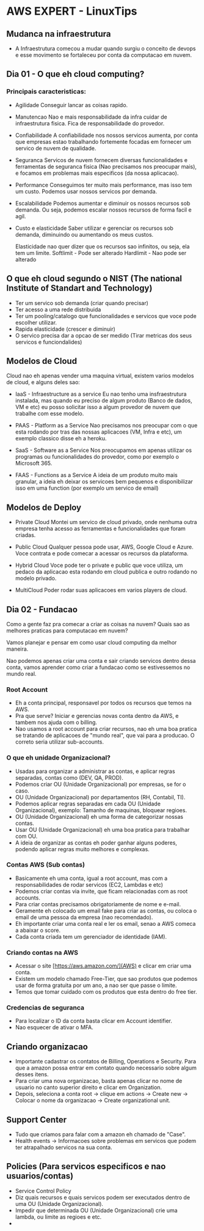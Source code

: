 # AWS EXPERT - LinuxTips

## Mudanca na infraestrutura

- A Infraestrutura comecou a mudar quando surgiu o conceito de devops e esse movimento se fortaleceu por conta da computacao em nuvem.

## Dia 01 - O que eh cloud computing? 

### Principais caracteristicas:

- Agilidade
    Conseguir lancar as coisas rapido.
    
- Manutencao
    Nao e mais responsabilidade da infra cuidar de infraestrutura fisica. Fica de responsabilidade do provedor.
    
- Confiabilidade
    A confiabilidade nos nossos servicos aumenta, por conta que empresas estao trabalhando fortemente focadas em fornecer um servico de nuvem de qualidade.

- Seguranca
    Servicos de nuvem fornecem diversas funcionalidades e ferramentas de seguranca fisica (Nao precisamos nos preocupar mais), e focamos em problemas mais especificos (da nossa aplicacao).

- Performance
    Conseguimos ter muito mais performance, mas isso tem um custo. Podemos usar nossos servicos por demanda.

- Escalabilidade
    Podemos aumentar e diminuir os nossos recursos sob demanda. Ou seja, podemos escalar nossos recursos de forma facil e agil.

- Custo e elasticidade
    Saber utilizar e gerenciar os recursos sob demanda, diminuindo ou aumentando os meus custos. 
    
    Elasticidade nao quer dizer que os recursos sao infinitos, ou seja, ela tem um limite. 
    Softlimit - Pode ser alterado
    Hardlimit - Nao pode ser alterado

## O que eh cloud segundo o NIST (The national Institute of Standart and Technology)

- Ter um servico sob demanda (criar quando precisar)
- Ter acesso a uma rede distribuida
- Ter um pooling/catalogo que funcionalidades e servicos que voce pode escolher utilizar.
- Rapida elasticidade (crescer e diminuir)
- O servico precisa dar a opcao de ser medido (Tirar metricas dos seus servicos e funciondalides)

## Modelos de Cloud

Cloud nao eh apenas vender uma maquina virtual, existem varios modelos de cloud, e alguns deles sao:

- IaaS - Infraestructure as a service
    Eu nao tenho uma insfraestrutura instalada, mas quando eu preciso de algum produto (Banco de dados, VM e etc) eu posso solicitar isso a algum provedor de nuvem que trabalhe com esse modelo.

- PAAS - Platform as a Service
    Nao precisamos nos preocupar com o que esta rodando por tras das nossas aplicacoes (VM, Infra e etc), um exemplo classico disse eh a heroku.

- SaaS - Software as a Service
    Nos preocupamos em apenas utilizar os programas ou funcionalidades do provedor, como por exemplo o Microsoft 365.

- FAAS - Functions as a Service
    A ideia de um produto muito mais granular, a ideia eh deixar os servicoes bem pequenos e disponibilizar isso em uma function (por exemplo um servico de email)

## Modelos de Deploy

- Private Cloud
    Montei um servico de cloud privado, onde nenhuma outra empresa tenha acesso as ferramentas e funcionalidades que foram criadas. 

- Public Cloud
    Qualquer pessoa pode usar, AWS, Google Cloud e Azure. Voce contrata e pode comecar a acessar os recursos da plataforma.

- Hybrid Cloud
    Voce pode ter o private e public que voce utiliza, um pedaco da aplicacao esta rodando em cloud publica e outro rodando no modelo privado.

- MultiCloud
    Poder rodar suas aplicacoes em varios players de cloud.

## Dia 02 - Fundacao 

Como a gente faz pra comecar a criar as coisas na nuvem? Quais sao as melhores praticas para computacao em nuvem? 

Vamos planejar e pensar em como usar cloud computing da melhor maneira.

Nao podemos apenas criar uma conta e sair criando servicos dentro dessa conta, vamos aprender como criar a fundacao como se estivessemos no mundo real.

### Root Account

- Eh a conta principal, responsavel por todos os recursos que temos na AWS.
- Pra que serve? Iniciar e gerencias novas conta dentro da AWS, e tambem nos ajuda com o billing.
- Nao usamos a root account para criar recursos, nao eh uma boa pratica se tratando de aplicacoes de "mundo real", que vai para a producao. O correto seria utilizar sub-accounts.

### O que eh unidade Organizacional? 

- Usadas para organizar a administrar as contas, e aplicar regras separadas, contas como (DEV, QA, PROD).
- Podemos criar OU (Unidade Organizacional) por empresas,  se for o caso.
- OU (Unidade Organizacional) por departamentos (RH, Contabil, TI).
- Podemos aplicar regras separadas em cada OU (Unidade Organizacional), exemplo: Tamanho de maquinas, bloquear regioes.
- OU (Unidade Organizacional) eh uma forma de categorizar nossas contas.
- Usar OU (Unidade Organizacional) eh uma boa pratica para trabalhar com OU.
- A ideia de organizar as contas eh poder ganhar alguns poderes, podendo aplicar regras muito melhores e complexas.

### Contas AWS (Sub contas)

- Basicamente eh uma conta, igual a root account, mas com a responsabilidades de rodar servicos (EC2, Lambdas e etc)
- Podemos criar contas via invite, que ficam relacionadas com as root accounts.
- Para criar contas precisamos obrigatoriamente de nome e e-mail.
- Geramente eh colocado um email fake para criar as contas, ou coloca o email de uma pessoa da empresa (nao recomendado).
- Eh importante criar uma conta real e ler os email, senao a AWS comeca a abaixar o score.
- Cada conta criada tem um gerenciador de identidade (IAM).

### Criando contas na AWS

- Acessar o site [https://aws.amazon.com/](AWS) e clicar em criar uma conta.
- Existem um modelo chamado Free-Tier, que sao produtos que podemos usar de forma gratuita por um ano, a nao ser que passe o limite.
- Temos que tomar cuidado com os produtos que esta dentro do free tier.

### Credencias de seguranca

- Para localizar o ID da conta basta clicar em Account identifier.
- Nao esquecer de ativar o MFA.

## Criando organizacao

- Importante cadastrar os contatos de Billing, Operations e Security. Para que a amazon possa entrar em contato quando necessario sobre algum desses itens.
- Para criar uma nova organizacao, basta apenas clicar no nome de usuario no canto superior direito e clicar em Organization.
- Depois, seleciona a conta root -> clique em actions -> Create new -> Colocar o nome da organizacao -> Create organizational unit.

## Support Center

- Tudo que criamos para falar com a amazon eh chamado de "Case".
- Health events -> Informacoes sobre problemas em servicos que podem ter atrapalhado servicos na sua conta.

## Policies (Para servicos especificos e nao usuarios/contas)

- Service Control Policy
- Diz quais recursos e quais servicos podem ser executados dentro de uma OU (Unidade Organizacional).
- Impedir que determinada OU (Unidade Organizacional) crie uma lambda, ou limite as regioes e etc.
- 
